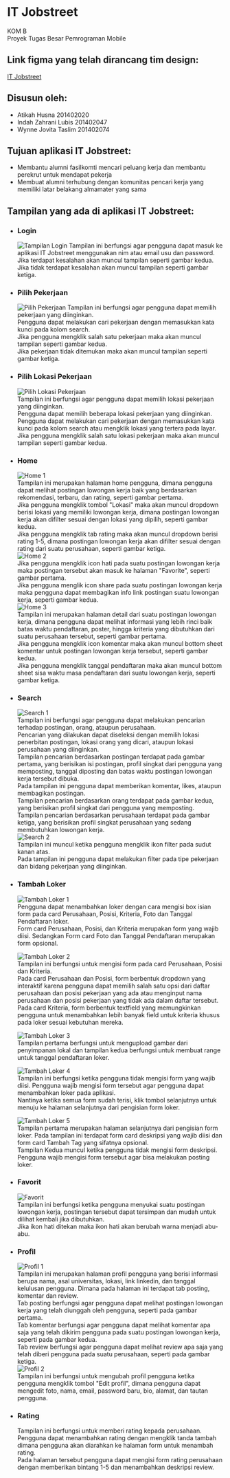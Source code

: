 # IT Jobstreet
KOM B\
Proyek Tugas Besar Pemrograman Mobile

## Link figma yang telah dirancang tim design:
[IT Jobstreet](https://www.figma.com/file/a89hDq6WF8QqWxgDpkBd8k/IT-JobStreet?type=design&node-id=42-2673&mode=design&t=ApOfmFkvyTgiPHi8-0)

## Disusun oleh:
- Atikah Husna 201402020
- Indah Zahrani Lubis 201402047
- Wynne Jovita Taslim 201402074

## Tujuan aplikasi IT Jobstreet:
- Membantu alumni fasilkomti mencari peluang kerja dan membantu perekrut untuk mendapat pekerja
- Membuat alumni terhubung dengan komunitas pencari kerja yang memiliki latar belakang almamater yang sama

## Tampilan yang ada di aplikasi IT Jobstreet:
- ### Login
  ![Tampilan Login](screenshots/login.png)
  Tampilan ini berfungsi agar pengguna dapat masuk ke aplikasi IT Jobstreet menggunakan nim atau email usu dan password.\
  Jika terdapat kesalahan akan muncul tampilan seperti gambar kedua.\
  Jika tidak terdapat kesalahan akan muncul tampilan seperti gambar ketiga.
- ### Pilih Pekerjaan
  ![Pilih Pekerjaan](screenshots/pilih%20pekerjaan.png)
  Tampilan ini berfungsi agar pengguna dapat memilih pekerjaan yang diinginkan.\
  Pengguna dapat melakukan cari pekerjaan dengan memasukkan kata kunci pada kolom search.\
  Jika pengguna mengklik salah satu pekerjaan maka akan muncul tampilan seperti gambar kedua.\
  Jika pekerjaan tidak ditemukan maka akan muncul tampilan seperti gambar ketiga.
- ### Pilih Lokasi Pekerjaan
  ![Pilih Lokasi Pekerjaan](screenshots/pilih%20lokasi%20pekerjaan.png)\
  Tampilan ini berfungsi agar pengguna dapat memilih lokasi pekerjaan yang diinginkan.\
  Pengguna dapat memilih beberapa lokasi pekerjaan yang diinginkan.\
  Pengguna dapat melakukan cari pekerjaan dengan memasukkan kata kunci pada kolom search atau mengklik lokasi yang tertera pada layar.\
  Jika pengguna mengklik salah satu lokasi pekerjaan maka akan muncul tampilan seperti gambar kedua.
- ### Home
  ![Home 1](screenshots/home1.png)\
  Tampilan ini merupakan halaman home pengguna, dimana pengguna dapat melihat postingan lowongan kerja baik yang berdasarkan rekomendasi, terbaru, dan rating, seperti gambar pertama.\
  Jika pengguna mengklik tombol "Lokasi" maka akan muncul dropdown berisi lokasi yang memiliki lowongan kerja, dimana postingan lowongan kerja akan difilter sesuai dengan lokasi yang dipilih, seperti gambar kedua.\
  Jika pengguna mengklik tab rating maka akan muncul dropdown berisi rating 1-5, dimana postingan lowongan kerja akan difilter sesuai dengan rating dari suatu perusahaan, seperti gambar ketiga.\
  ![Home 2](screenshots/home2.png)\
  Jika pengguna mengklik icon hati pada suatu postingan lowongan kerja maka postingan tersebut akan masuk ke halaman "Favorite", seperti gambar pertama.\
  Jika pengguna menglik icon share pada suatu postingan lowongan kerja maka pengguna dapat membagikan info link postingan suatu lowongan kerja, seperti gambar kedua.\
  ![Home 3](screenshots/home3.png)\
  Tampilan ini merupakan halaman detail dari suatu postingan lowongan kerja, dimana pengguna dapat melihat informasi yang lebih rinci baik batas waktu pendaftaran, poster, hingga kriteria yang dibutuhkan dari suatu perusahaan tersebut, seperti gambar pertama.\
  Jika pengguna mengklik icon komentar maka akan muncul bottom sheet komentar untuk postingan lowongan kerja tersebut, seperti gambar kedua.\
  Jika pengguna mengklik tanggal pendaftaran maka akan muncul bottom sheet sisa waktu masa pendaftaran dari suatu lowongan kerja, seperti gambar ketiga.
- ### Search
  ![Search 1](screenshots/search1.png)\
  Tampilan ini berfungsi agar pengguna dapat melakukan pencarian terhadap postingan, orang, ataupun perusahaan.\
  Pencarian yang dilakukan dapat diseleksi dengan memilih lokasi penerbitan postingan, lokasi orang yang dicari, ataupun lokasi perusahaan yang diinginkan.\
  Tampilan pencarian berdasarkan postingan terdapat pada gambar pertama, yang berisikan isi postingan, profil singkat dari pengguna yang memposting, tanggal diposting dan batas waktu postingan lowongan kerja tersebut dibuka.\
  Pada tampilan ini pengguna dapat memberikan komentar, likes, ataupun membagikan postingan.\
  Tampilan pencarian berdasarkan orang terdapat pada gambar kedua, yang berisikan profil singkat dari pengguna yang memposting.\
  Tampilan pencarian berdasarkan perusahaan terdapat pada gambar ketiga, yang berisikan profil singkat perusahaan yang sedang membutuhkan lowongan kerja.\
  ![Search 2](screenshots/search2.png)\
  Tampilan ini muncul ketika pengguna mengklik ikon filter pada sudut kanan atas.\
  Pada tampilan ini pengguna dapat melakukan filter pada tipe pekerjaan dan bidang pekerjaan yang diinginkan.
- ### Tambah Loker
  ![Tambah Loker 1](screenshots/tambah1.png)\
  Pengguna dapat menambahkan loker dengan cara mengisi box isian form pada card Perusahaan, Posisi, Kriteria, Foto dan Tanggal Pendaftaran loker.\
  Form card Perusahaan, Posisi, dan Kriteria merupakan form yang wajib diisi. Sedangkan Form card Foto dan Tanggal Pendaftaran merupakan form opsional.
  
  ![Tambah Loker 2](screenshots/tambah2.png)\
  Tampilan ini berfungsi untuk mengisi form pada card Perusahaan, Posisi dan Kriteria. \
  Pada card Perusahaan dan Posisi, form berbentuk dropdown yang interaktif karena pengguna dapat memilih salah satu opsi dari daftar perusahaan dan posisi pekerjaan yang ada atau menginput nama perusahaan dan posisi pekerjaan yang tidak ada dalam daftar tersebut.\
  Pada card Kriteria, form berbentuk textfield yang memungkinkan pengguna untuk menambahkan lebih banyak field untuk kriteria khusus pada loker sesuai kebutuhan mereka.
  
  ![Tambah Loker 3](screenshots/tambah3.png)\
  Tampilan pertama berfungsi untuk mengupload gambar dari penyimpanan lokal dan tampilan kedua berfungsi untuk membuat range untuk tanggal pendaftaran loker.
  
  ![Tambah Loker 4](screenshots/tambah4.png)\
  Tampilan ini berfungsi ketika pengguna tidak mengisi form yang wajib diisi. Pengguna wajib mengisi form tersebut agar pengguna dapat menambahkan loker pada aplikasi.\
  Nantinya ketika semua form sudah terisi, klik tombol selanjutnya untuk menuju ke halaman selanjutnya dari pengisian form loker.
  
  ![Tambah Loker 5](screenshots/tambah5.png)\
  Tampilan pertama merupakan halaman selanjutnya dari pengisian form loker. Pada tampilan ini terdapat form card deskripsi yang wajib diisi dan form card Tambah Tag yang sifatnya opsional.\
  Tampilan Kedua muncul ketika pengguna tidak mengisi form deskripsi. Pengguna wajib mengisi form tersebut agar bisa melakukan posting loker.
  
- ### Favorit
  ![Favorit](screenshots/favorit.png)\
  Tampilan ini berfungsi ketika pengguna menyukai suatu postingan lowongan kerja, postingan tersebut dapat tersimpan dan mudah untuk dilihat kembali jika dibutuhkan.\
  Jika ikon hati ditekan maka ikon hati akan berubah warna menjadi abu-abu.
- ### Profil
  ![Profil 1](screenshots/profil1.png)\
  Tampilan ini merupakan halaman profil pengguna yang berisi informasi berupa nama, asal universitas, lokasi, link linkedin, dan tanggal kelulusan pengguna. Dimana pada halaman ini terdapat tab posting, komentar dan review. \
  Tab posting berfungsi agar pengguna dapat melihat postingan lowongan kerja yang telah diunggah oleh pengguna, seperti pada gambar pertama. \
  Tab komentar berfungsi agar pengguna dapat melihat komentar apa saja yang telah dikirim pengguna pada suatu postingan lowongan kerja, seperti pada gambar kedua. \
  Tab review berfungsi agar pengguna dapat melihat review apa saja yang telah diberi pengguna pada suatu perusahaan, seperti pada gambar ketiga. \
  ![Profil 2](screenshots/profil2.png)\
  Tampilan ini berfungsi untuk mengubah profil pengguna ketika pengguna mengklik tombol "Edit profil", dimana pengguna dapat mengedit foto, nama, email, password baru, bio, alamat, dan tautan pengguna.
- ### Rating
  Tampilan ini berfungsi untuk memberi rating kepada perusahaan.\
  Pengguna dapat menambahkan rating dengan mengklik tanda tambah dimana pengguna akan diarahkan ke halaman form untuk menambah rating.\
  Pada halaman tersebut pengguna dapat mengisi form rating perusahaan dengan memberikan bintang 1-5 dan menambahkan deskripsi review.  
